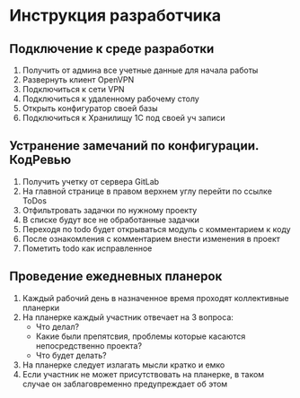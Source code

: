 # Инструкция разработчика

## Подключение к среде разработки

1. Получить от админа все учетные данные для начала работы
1. Развернуть клиент OpenVPN
1. Подключиться к сети VPN
1. Подключиться к удаленному рабочему столу
1. Открыть конфигуратор своей базы
1. Подключиться к Хранилищу 1С под своей уч записи

## Устранение замечаний по конфигурации. КодРевью

1. Получить учетку от сервера GitLab
1. На главной странице в правом верхнем углу перейти по ссылке ToDos
1. Отфильтровать задачки по нужному проекту
1. В списке будут все не обработанные задачки
1. Переходя по todo будет открываться модуль с комментарием к коду
1. После ознакомления с комментарием внести изменения в проект
1. Пометить todo как исправленное

## Проведение ежедневных планерок

1. Каждый рабочий день в назначенное время проходят коллективные планерки
1. На планерке каждый участник отвечает на 3 вопроса:
    + Что делал?
    + Какие были препятсвия, проблемы которые касаются непосредственно проекта?
    + Что будет делать?
1. На планерке следует излагать мысли кратко и емко
1. Если участник не может присутствовать на планерке, в таком случае он заблаговременно предупреждает об этом